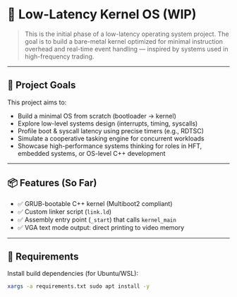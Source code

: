 # 🚀 Low-Latency Kernel OS (WIP)
> This is the initial phase of a low-latency operating system project. The goal is to build a bare-metal kernel optimized for minimal instruction overhead and real-time event handling — inspired by systems used in high-frequency trading.

---

## 🧠 Project Goals

This project aims to:
- Build a minimal OS from scratch (bootloader → kernel)
- Explore low-level systems design (interrupts, timing, syscalls)
- Profile boot & syscall latency using precise timers (e.g., RDTSC)
- Simulate a cooperative tasking engine for concurrent workloads
- Showcase high-performance systems thinking for roles in HFT, embedded systems, or OS-level C++ development

---

## 📦 Features (So Far)

- ✅ GRUB-bootable C++ kernel (Multiboot2 compliant)
- ✅ Custom linker script (`link.ld`)
- ✅ Assembly entry point (`_start`) that calls `kernel_main`
- ✅ VGA text mode output: direct printing to video memory

---

## 🔧 Requirements

Install build dependencies (for Ubuntu/WSL):

```bash
xargs -a requirements.txt sudo apt install -y
```
